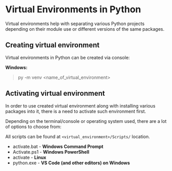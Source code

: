 # Virtual Environments in Python

Virtual environments help with separating various Python projects depending on their module use or different versions of the same packages.

## Creating virtual environment

Virtual environments in Python can be created via console:

**Windows:** 
> py -m venv <name_of_virtual_environment>

## Activating virtual environment

In order to use created virtual environment along with installing various packages into it, there is a need to activate such environment first.

Depending on the terminal/console or operating system used, there are a lot of options to choose from:

All scripts can be found at `<virtual_environment>/Scripts/` location.

* activate.bat - **Windows Command Prompt**
* Activate.ps1 - **Windows PowerShell**
* activate - **Linux**
* python.exe - **VS Code (and other editors) on Windows**
